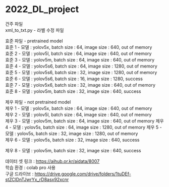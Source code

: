 # 2022_DL_project  
건주 파일  
xml_to_txt.py - 라벨 수정 파일  

효준 파일 - pretrained model  
효준 1 - 모델 : yolov5x, batch size : 64, image size : 640, out of memory  
효준 2 - 모델 : yolov5l, batch size : 64, image size : 640, out of memory  
효준 3 - 모델 : yolov5m, batch size : 64, image size : 640, out of memory  
효준 4 - 모델 : yolov5s6, batch size : 64, image size : 1280, out of memory  
효준 5 - 모델 : yolov5s6, batch size : 32, image size : 1280, out of memory  
효준 6 - 모델 : yolov5s6, batch size : 16, image size : 1280, success  
효준 7 - 모델 : yolov5x6, batch size : 32, image size : 640, out of memory  
효준 8 - 모델 : yolov5m, batch size : 32, image size : 640, success  

제우 파일 - not pretrained model  
제우 1 - 모델 : yolov5x, batch size : 64, image size : 640, out of memory  
제우 2 - 모델 : yolov5l, batch size : 64, image size : 640, out of memory  
제우 3 - 모델 : yolov5m, batch size : 64, image size : 640, out of memory 
제우 4 - 모델 : yolov5s, batch size : 64, image size : 1280, out of memory 
제우 5 - 모델 : yolov5s, batch size : 32, image size : 1280, out of memory  
제우 6 - 모델 : yolov5s, batch size : 32, image size : 640, success

제우 8 - 모델 : yolov5m, batch size : 32, image size : 640, success     


데이터 셋 링크 : https://aihub.or.kr/aidata/8007  
학습 환경 : colab pro 사용  
구글 드라이브 : https://drive.google.com/drive/folders/1tuDEf-stZClDnTJwrYx_rD8asx92xcnr
